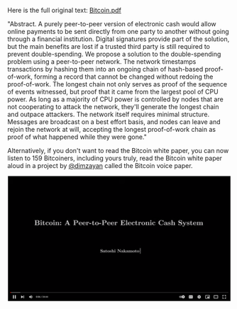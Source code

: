 Here is the full original text: [Bitcoin.pdf](/static/bitcoin.pdf)

"Abstract. A purely peer-to-peer version of electronic cash would allow online payments to be sent directly from one party to another without going through a financial institution. Digital signatures provide part of the solution, but the main benefits are lost if a trusted third party is still required to prevent double-spending. We propose a solution to the double-spending problem using a peer-to-peer network. The network timestamps transactions by hashing them into an ongoing chain of hash-based proof-of-work, forming a record that cannot be changed without redoing the proof-of-work. The longest chain not only serves as proof of the sequence of events witnessed, but proof that it came from the largest pool of CPU power. As long as a majority of CPU power is controlled by nodes that are not cooperating to attack the network, they'll generate the longest chain and outpace attackers. The network itself requires minimal structure. Messages are broadcast on a best effort basis, and nodes can leave and rejoin the network at will, accepting the longest proof-of-work chain as proof of what happened while they were gone."


Alternatively, if you don't want to read the Bitcoin white paper, you can now listen to 159 Bitcoiners, including yours truly, read the Bitcoin white paper aloud in a project by [@dimzayan](https://twitter.com/dimzayan) called the Bitcoin voice paper.

[![Bitcoin Voice Paper](Assets/VoicePaper.png)](https://www.youtube.com/watch?v=7jldYncbU6s "Bitcoin Voice Paper")
